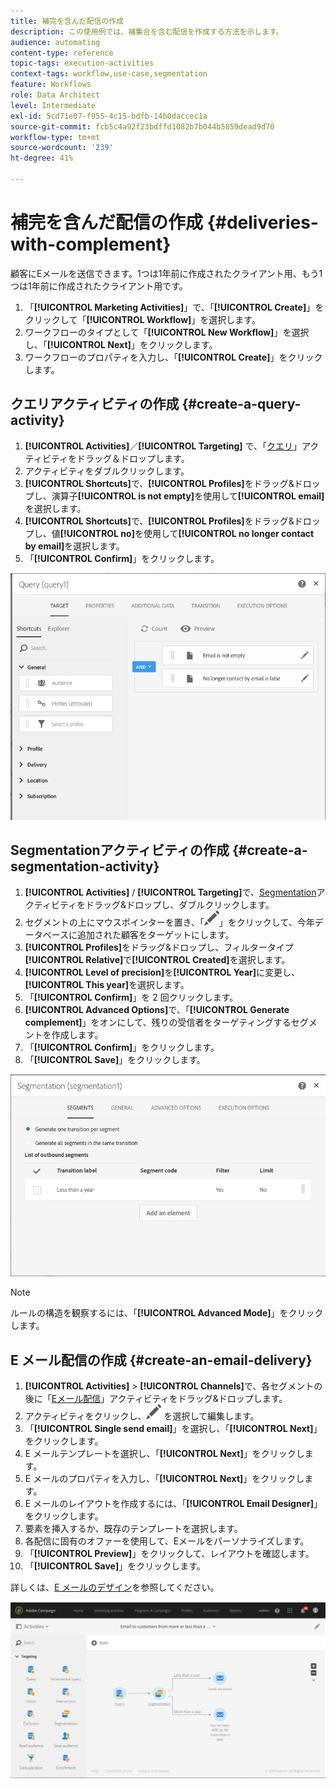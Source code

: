```yaml
---
title: 補完を含んだ配信の作成
description: この使用例では、補集合を含む配信を作成する方法を示します。
audience: automating
content-type: reference
topic-tags: execution-activities
context-tags: workflow,use-case,segmentation
feature: Workflows
role: Data Architect
level: Intermediate
exl-id: 5cd71e07-f955-4c15-bdfb-14b0daccec1a
source-git-commit: fcb5c4a92f23bdffd1082b7b044b5859dead9d70
workflow-type: tm+mt
source-wordcount: '239'
ht-degree: 41%

---
```


# 補完を含んだ配信の作成 {#deliveries-with-complement}

顧客にEメールを送信できます。1つは1年前に作成されたクライアント用、もう1つは1年前に作成されたクライアント用です。

1. 「**[!UICONTROL Marketing Activities]**」で、「**[!UICONTROL Create]**」をクリックして「**[!UICONTROL Workflow]**」を選択します。
1. ワークフローのタイプとして「**[!UICONTROL New Workflow]**」を選択し、「**[!UICONTROL Next]**」をクリックします。
1. ワークフローのプロパティを入力し、「**[!UICONTROL Create]**」をクリックします。

## クエリアクティビティの作成 {#create-a-query-activity}

1. **[!UICONTROL Activities]**／**[!UICONTROL Targeting]** で、「[クエリ](../../automating/using/query.md)」アクティビティをドラッグ＆ドロップします。
1. アクティビティをダブルクリックします。
1. **[!UICONTROL Shortcuts]**&#x200B;で、**[!UICONTROL Profiles]**&#x200B;をドラッグ&amp;ドロップし、演算子&#x200B;**[!UICONTROL is not empty]**&#x200B;を使用して&#x200B;**[!UICONTROL email]**&#x200B;を選択します。
1. **[!UICONTROL Shortcuts]**&#x200B;で、**[!UICONTROL Profiles]**&#x200B;をドラッグ&amp;ドロップし、値&#x200B;**[!UICONTROL no]**&#x200B;を使用して&#x200B;**[!UICONTROL no longer contact by email]**&#x200B;を選択します。
1. 「**[!UICONTROL Confirm]**」をクリックします。

![](assets/wf-complement-query.png)

## Segmentationアクティビティの作成 {#create-a-segmentation-activity}

1. **[!UICONTROL Activities]** / **[!UICONTROL Targeting]**&#x200B;で、[Segmentation](../../automating/using/segmentation.md)アクティビティをドラッグ&amp;ドロップし、ダブルクリックします。
1. セグメントの上にマウスポインターを置き、「![](assets/edit_darkgrey-24px.png)」をクリックして、今年データベースに追加された顧客をターゲットにします。
1. **[!UICONTROL Profiles]**&#x200B;をドラッグ&amp;ドロップし、フィルタータイプ&#x200B;**[!UICONTROL Relative]**&#x200B;で&#x200B;**[!UICONTROL Created]**&#x200B;を選択します。
1. **[!UICONTROL Level of precision]**&#x200B;を&#x200B;**[!UICONTROL Year]**&#x200B;に変更し、**[!UICONTROL This year]**&#x200B;を選択します。
1. 「**[!UICONTROL Confirm]**」を 2 回クリックします。
1. **[!UICONTROL Advanced Options]**&#x200B;で、「**[!UICONTROL Generate complement]**」をオンにして、残りの受信者をターゲティングするセグメントを作成します。
1. 「**[!UICONTROL Confirm]**」をクリックします。
1. 「**[!UICONTROL Save]**」をクリックします。

![](assets/wf-complement-segmentation.png)

>[!NOTE]
>
>ルールの構造を観察するには、「**[!UICONTROL Advanced Mode]**」をクリックします。

## E メール配信の作成 {#create-an-email-delivery}

1. **[!UICONTROL Activities]** > **[!UICONTROL Channels]**&#x200B;で、各セグメントの後に「[Eメール配信](../../automating/using/email-delivery.md)」アクティビティをドラッグ&amp;ドロップします。
1. アクティビティをクリックし、![](assets/edit_darkgrey-24px.png) を選択して編集します。
1. 「**[!UICONTROL Single send email]**」を選択し、「**[!UICONTROL Next]**」をクリックします。
1. E メールテンプレートを選択し、「**[!UICONTROL Next]**」をクリックします。
1. E メールのプロパティを入力し、「**[!UICONTROL Next]**」をクリックします。
1. E メールのレイアウトを作成するには、「**[!UICONTROL Email Designer]**」をクリックします。
1. 要素を挿入するか、既存のテンプレートを選択します。
1. 各配信に固有のオファーを使用して、Eメールをパーソナライズします。
1. 「**[!UICONTROL Preview]**」をクリックして、レイアウトを確認します。
1. 「**[!UICONTROL Save]**」をクリックします。

詳しくは、[E メールのデザイン](../../designing/using/designing-from-scratch.md#designing-an-email-content-from-scratch)を参照してください。

![](assets/wf-deliveries-with-a-complement.png)
